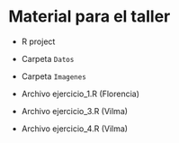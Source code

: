 # Material para el taller

* R project
* Carpeta `Datos` 
* Carpeta `Imagenes`
* Archivo ejercicio_1.R (Florencia)

* Archivo ejercicio_3.R (Vilma)
* Archivo ejercicio_4.R (Vilma)
